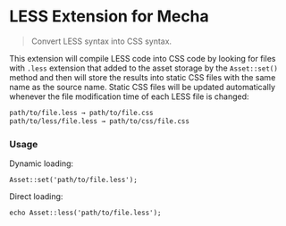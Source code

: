 LESS Extension for Mecha
========================

> Convert LESS syntax into CSS syntax.

This extension will compile LESS code into CSS code by looking for files with `.less` extension that added to the asset storage by the `Asset::set()` method and then will store the results into static CSS files with the same name as the source name. Static CSS files will be updated automatically whenever the file modification time of each LESS file is changed:

~~~ .txt
path/to/file.less → path/to/file.css
path/to/less/file.less → path/to/css/file.css
~~~

### Usage

Dynamic loading:

~~~ .php
Asset::set('path/to/file.less');
~~~

Direct loading:

~~~ .php
echo Asset::less('path/to/file.less');
~~~